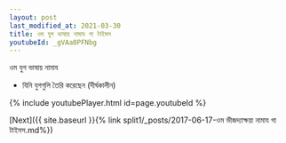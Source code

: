 ```yaml
---
layout: post
last_modified_at: 2021-03-30
title: ওম যুগ ভাষায় নামায গা টাইমস
youtubeId: _gVAa0PFNbg
---
```

 
 
 ওম যুগ ভাষায় নামায  
 
 -  যিনি যুগগুলি তৈরি করেছেন (দীর্ঘকালীন) 
 
  
 
  
 
 
 
 
 
 


{% include youtubePlayer.html id=page.youtubeId %}
 
[Next]({{ site.baseurl }}{% link  split1/_posts/2017-06-17-ওম ভীজদ্যাক্ষয়া নামায গা টাইমস.md%})
 
